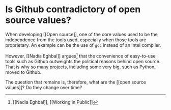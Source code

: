 # Is Github contradictory of open source values? 

When developing [[Open source]], one of the core values used to be the independence from the tools used, especially when those tools are proprietary. An example can be the use of ``gcc`` instead of an Intel compiler. 

However, [[Nadia Eghbal]] argues[^1] that the convenience of easy-to-use tools such as Github outweights the political reasons behind open source. That is why so many projects, including some very big, such as Python, moved to Github. 

The question that remains is, therefore, what are the [[open source values]]? Do they change over time? 

[^1]: [[Nadia Eghbal]], [[Working in Public]]